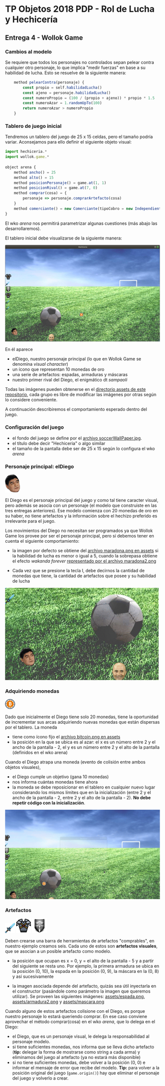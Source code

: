 # TP Objetos 2018 PDP - Rol de Lucha y Hechicería

## Entrega 4 - Wollok Game

### Cambios al modelo

Se requiere que todos los personajes no controlados sepan pelear contra cualquier otro personaje, lo que implica "medir fuerzas" en base a su habilidad de lucha. Esto se resuelve de la siguiente manera:

```javascript
	method pelearContra(personaje) {
		const propio = self.habilidadLucha()
		const ajeno = personaje.habilidadLucha()
		const numeroPropio = (100 / (propio + ajeno)) * propio * 1.5
		const numeroAzar = 1.randomUpTo(100)
		return numeroAzar > numeroPropio
	}
```

### Tablero de juego inicial

Tendremos un tablero del juego de 25 x 15 celdas, pero el tamaño podría variar. Aconsejamos para ello definir el siguiente objeto visual:

```javascript
import hechiceria.*
import wollok.game.*

object arena {
	method ancho() = 25
	method alto() = 15
	method posicionPersonaje() = game.at(1, 1)
	method posicionRival() = game.at(7, 0)
	method comprar(cosa) = {
		personaje => personaje.comprarArtefacto(cosa)
	}
	method comerciante() = new Comerciante(tipoCobro = new Independiente(10))
}
```

El wko _arena_ nos permitirá parametrizar algunas cuestiones (más abajo las desarrollaremos).

El tablero inicial debe visualizarse de la siguiente manera:

![image](images/tableroOriginalChico.png)

En él aparece

- elDiego, nuestro personaje principal (lo que en Wollok Game se denomina _visual character_)
- un ícono que representan 10 monedas de oro
- una serie de artefactos: espadas, armaduras y máscaras
- nuestro primer rival del Diego, el enigmático dt _sampaoli_

Todas las imágenes pueden obtenerse en el [directorio assets de este repositorio](assets/), cada grupo es libre de modificar las imágenes por otras según lo considere conveniente.

A continuación describiremos el comportamiento esperado dentro del juego.

### Configuración del juego

- el fondo del juego se define por el [archivo soccerWallPaper.jpg](assets/soccerWallPaper.jpg). 
- el título debe decir "Hechiceria" o algo similar
- el tamaño de la pantalla debe ser de 25 x 15 según lo configura el wko _arena_

### Personaje principal: elDiego

![image](assets/maradona.png)

El Diego es el personaje principal del juego y como tal tiene caracter visual, pero además se asocia con un personaje (el modelo que construiste en las tres entregas anteriores). Ese modelo comienza con 20 monedas de oro en su haber, no tiene artefactos y la información sobre el hechizo preferido es irrelevante para el juego.

Los movimientos del Diego no necesitan ser programados ya que Wollok Game los provee por ser el personaje principal, pero sí debemos tener en cuenta el siguiente comportamiento:

- la imagen por defecto se obtiene del [archivo maradona.png en assets](assets/maradona.png) si la habilidad de lucha es menor o igual a 5, cuando la sobrepasa obtiene el efecto _wakanda forever_ [representado por el archivo maradona2.png](assets/maradona2.png)

- Cada vez que se presione la tecla I, debe decirnos la cantidad de monedas que tiene, la cantidad de artefactos que posee y su habilidad de lucha

![images](images/infoDiego.gif)


### Adquiriendo monedas

![image](assets/bitcoin.png)

Dado que inicialmente el Diego tiene solo 20 monedas, tiene la oportunidad de incrementar sus arcas adquiriendo nuevas monedas que están dispersas por el tablero. La moneda

- tiene como ícono fijo el [archivo bitcoin.png en assets](assets/bitcoin.png)
- la posición en la que se ubica es al azar: el x es un número entre 2 y el ancho de la pantalla - 2, el y es un número entre 2 y el alto de la pantalla (definidos en el wko arena)

Cuando el Diego atrapa una moneda (evento de colisión entre ambos objetos visuales),

- el Diego cumple un objetivo (gana 10 monedas)
- nos informa cuántas monedas tiene ahora
- la moneda se debe reposicionar en el tablero en cualquier nuevo lugar considerando los mismos límites que en la inicialización (entre 2 y el ancho de la pantalla - 2, entre 2 y el alto de la pantalla - 2). **No debe repetir código con la inicialización**.

![image](images/monedas.gif)

### Artefactos

![image](assets/espada.png) ![image](assets/armadura2.png) ![image](assets/mascara.png)

Deben crearse una barra de herramientas de artefactos "comprables", en nuestro ejemplo creamos seis. Cada uno de estos son **artefactos visuales**, que se asocian a un posible artefacto como modelo.

- la posición que ocupan es x = 0, y = el alto de la pantalla - 5 y a partir del siguiente se resta uno. Por ejemplo, la primera armadura se ubica en la posición (0, 10), la espada en la posición (0, 9), la máscara en la (0, 8) y así sucesivamente

- la imagen asociada depende del artefacto, quizás sea útil inyectarla en el constructor (pasándole como parámetro la imagen que queremos utilizar). Se proveen las siguientes imágenes: [assets/espada.png](assets/espada.png), [assets/armadura2.png](assets/armadura2.png) y [assets/mascara.png](assets/mascara.png)

Cuando alguno de estos artefactos colisione con el Diego, es porque nuestro personaje lo estará queriendo comprar. En ese caso conviene aprovechar el método comprar(cosa) en el wko _arena_, que lo delega en el Diego:

- el Diego, que es un personaje visual, le delega la responsabilidad al personaje modelo. 
- si tiene suficientes monedas, nos informa que se lleva dicho artefacto (**tip:** delegar la forma de mostrarse como string a cada arma) y eliminamos del juego al artefacto (ya no estará más disponible)
- si no tiene suficientes monedas, debe volver a la posición (0, 0) e informar el mensaje de error que recibe del modelo. **Tip:** para volver a la posición original del juego (`game.origin()`) hay que eliminar el personaje del juego y volverlo a crear.

